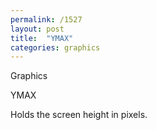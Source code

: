 ```yaml
---
permalink: /1527
layout: post
title:  "YMAX"
categories: graphics
---
```

Graphics

YMAX

Holds the screen height in pixels.



